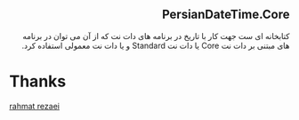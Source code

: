 

## <div dir="rtl">PersianDateTime.Core</div>

<div dir="rtl">
  کتابخانه ای ست جهت کار با تاریخ در برنامه های دات نت که از آن می توان در برنامه های مبتنی بر دات نت Core یا دات نت Standard و یا دات نت معمولی استفاده کرد.
</div>


# Thanks
[rahmat rezaei](http://www.codeplex.com/site/users/view/rahmatrezaei)


